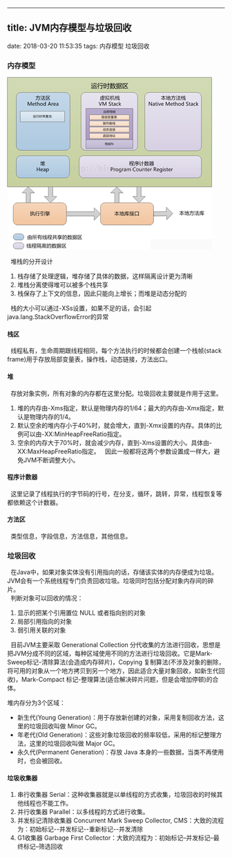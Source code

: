 ----------------------------
title: JVM内存模型与垃圾回收
----------------------------
date: 2018-03-20 11:53:35
tags: 内存模型 垃圾回收

### 内存模型   
![Picture](/picture/java-stack-model.png)   
 
&nbsp;&nbsp;堆栈的分开设计
1. 栈存储了处理逻辑，堆存储了具体的数据，这样隔离设计更为清晰
2. 堆栈分离使得堆可以被多个栈共享
3. 栈保存了上下文的信息，因此只能向上增长；而堆是动态分配的  

&nbsp;&nbsp;栈的大小可以通过-XSs设置，如果不足的话，会引起java.lang.StackOverflowError的异常   

#### 栈区
&nbsp;&nbsp;线程私有，生命周期跟线程相同，每个方法执行的时候都会创建一个栈帧(stack frame)用于存放局部变量表，操作栈，动态链接，方法出口。   

#### 堆
&nbsp;&nbsp;存放对象实例，所有对象的内存都在这里分配。垃圾回收主要就是作用于这里。  
1. 堆的内存由-Xms指定，默认是物理内存的1/64；最大的内存由-Xmx指定，默认是物理内存的1/4。
2. 默认空余的堆内存小于40%时，就会增大，直到-Xmx设置的内存。具体的比例可以由-XX:MinHeapFreeRatio指定。
3. 空余的内存大于70%时，就会减少内存，直到-Xms设置的大小。具体由-XX:MaxHeapFreeRatio指定。
&nbsp;&nbsp;因此一般都将这两个参数设置成一样大，避免JVM不断调整大小。

#### 程序计数器
&nbsp;&nbsp;这里记录了线程执行的字节码的行号，在分支，循环，跳转，异常，线程恢复等都依赖这个计数器。

#### 方法区
&nbsp;&nbsp;类型信息，字段信息，方法信息，其他信息。

### 垃圾回收
&nbsp;&nbsp;在Java中，如果对象实体没有引用指向的话，存储该实体的内存便成为垃圾。JVM会有一个系统线程专门负责回收垃圾。垃圾同时包括分配对象内存间的碎片。   
&nbsp;&nbsp;判断对象可以回收的情况：
1. 显示的把某个引用置位 NULL 或者指向别的对象
2. 局部引用指向的对象
3. 弱引用关联的对象   

&nbsp;&nbsp;目前JVM主要采取 Generational Collection 分代收集的方法进行回收，思想是把JVM分成不同的区域，每种区域使用不同的方法进行垃圾回收。它是Mark-Sweep标记-清除算法(会造成内存碎片)，Copying 复制算法(不涉及对象的删除，将可用的对象从一个地方拷贝到另一个地方，因此适合大量对象回收，如新生代回收)，Mark-Compact 标记-整理算法(适合解决碎片问题，但是会增加停顿)的合体。   

堆内存分为3个区域：   
- 新生代(Young Generation)：用于存放新创建的对象，采用复制回收方法，这里的垃圾回收叫做 Minor GC。
- 年老代(Old Generation)：这些对象垃圾回收的频率较低，采用的标记整理方法，这里的垃圾回收叫做 Major GC。
- 永久代(Permanent Generation)：存放 Java 本身的一些数据，当类不再使用时，也会被回收。

#### 垃圾收集器
1. 串行收集器 Serial：这种收集器就是以单线程的方式收集，垃圾回收的时候其他线程也不能工作。
2. 并行收集器 Parallel：以多线程的方式进行收集。
3. 并发标记清除收集器 Concurrent Mark Sweep Collector, CMS：大致的流程为：初始标记--并发标记--重新标记--并发清除
4. G1收集器 Garbage First Collector：大致的流程为：初始标记–并发标记–最终标记–筛选回收